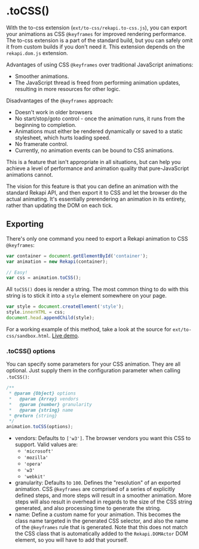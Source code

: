 # .toCSS()

With the to-css extension (`ext/to-css/rekapi.to-css.js`), you can export your
animations as CSS `@keyframes` for improved rendering performance.  The to-css
extension is a part of the standard build, but you can safely omit it from
custom builds if you don't need it.  This extension depends on the
`rekapi.dom.js` extension.

Advantages of using CSS `@keyframes` over traditional JavaScript animations:

  * Smoother animations.
  * The JavaScript thread is freed from performing animation updates, resulting
  in more resources for other logic.

Disadvantages of the `@keyframes` approach:

  * Doesn't work in older browsers
  * No start/stop/goto control - once the animation runs, it runs from the
  beginning to completion.
  * Animations must either be rendered dynamically or saved to a static
  stylesheet, which hurts loading speed.
  * No framerate control.
  * Currently, no animation events can be bound to CSS animations.

This is a feature that isn't appropriate in all situations, but can help you
achieve a level of performance and animation quality that pure-JavaScript
animations cannot.

The vision for this feature is that you can define an animation with the
standard Rekapi API, and then export it to CSS and let the browser do the
actual animating.  It's essentially prerendering an animation in its entirety,
rather than updating the DOM on each tick.

## Exporting

There's only one command you need to export a Rekapi animation to CSS
`@keyframes`:

````javascript
var container = document.getElementById('container');
var animation = new Rekapi(container);

// Easy!
var css = animation.toCSS();
````

All `toCSS()` does is render a string.  The most common thing to do with this
string is to stick it into a `style` element somewhere on your page.

````javascript
var style = document.createElement('style');
style.innerHTML = css;
document.head.appendChild(style);
````

For a working example of this method, take a look at the source for
`ext/to-css/sandbox.html`. [Live
demo](http://rekapi.com/ext/to-css/sandbox.html).

### .toCSS() options

You can specify some parameters for your CSS animation.  They are all optional.
Just supply them in the configuration parameter when calling `.toCSS()`:

````javascript
/**
 * @param {Object} options
 *   @param {Array} vendors
 *   @param {number} granularity
 *   @param {string} name
 * @return {string}
 */
animation.toCSS(options);
````

  * vendors: Defaults to `['w3']`.  The browser vendors you want this CSS to
  support. Valid values are:
    * `'microsoft'`
    * `'mozilla'`
    * `'opera'`
    * `'w3'`
    * `'webkit'`
  * granularity: Defaults to `100`.  Defines the "resolution" of an exported
  animation.  CSS `@keyframes` are comprised of a series of explicitly defined
  steps, and more steps will result in a smoother animation.  More steps will
  also result in overhead in regards to the size of the CSS string generated,
  and also processing time to generate the string.
  * name: Define a custom name for your animation.  This becomes the class name
  targeted in the generated CSS selector, and also the name of the `@keyframes`
  rule that is generated.  Note that this does not match the CSS class that is
  automatically added to the `Rekapi.DOMActor` DOM element, so you will have to
  add that yourself.
